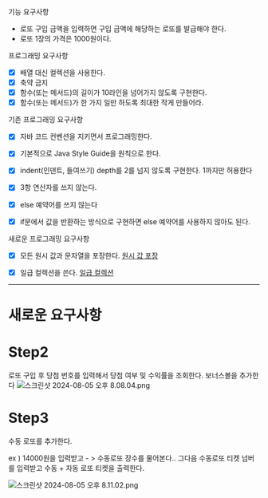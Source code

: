 기능 요구사항

- 로또 구입 금액을 입력하면 구입 금액에 해당하는 로또를 발급해야 한다.
- 로또 1장의 가격은 1000원이다.

프로그래밍 요구사항

- [x] 배열 대신 컬렉션을 사용한다.
- [x] 축약 금지
- [x] 함수(또는 메서드)의 길이가 10라인을 넘어가지 않도록 구현한다.
- [x] 함수(또는 메서드)가 한 가지 일만 하도록 최대한 작게 만들어라.

기존 프로그래밍 요구사항

- [x] 자바 코드 컨벤션을 지키면서 프로그래밍한다.
- [x] 기본적으로 Java Style Guide을 원칙으로 한다.
- [x] indent(인덴트, 들여쓰기) depth를 2를 넘지 않도록 구현한다. 1까지만 허용한다
- [x] 3항 연산자를 쓰지 않는다.
- [x] else 예약어를 쓰지 않는다
- [x] if문에서 값을 반환하는 방식으로 구현하면 else 예약어를 사용하지 않아도 된다.


새로운 프로그래밍 요구사항

- [x] 모든 원시 값과 문자열을 포장한다. [원시 값 포장 ](https://jaehee329.tistory.com/22)
- [x] 일급 컬렉션을 쓴다. [일급 컬렉션](https://dev-cool.tistory.com/28)





------------------

# 새로운 요구사항
# Step2 
로또 구입 후 당첨 번호를 입력해서 당첨 여부 및 수익률을 조회한다.
보너스볼을 추가한다 
![스크린샷 2024-08-05 오후 8.08.04.png](..%2F..%2F..%2F..%2F%EC%8A%A4%ED%81%AC%EB%A6%B0%EC%83%B7%202024-08-05%20%EC%98%A4%ED%9B%84%208.08.04.png)



# Step3

수동 로또를 추가한다. 

ex  ) 14000원을 입력받고 - > 수동로또 장수를 물어본다.. 
그다음 수동로또 티켓 넘버를 입력받고 
수동 + 자동 로또 티켓을 출력한다. 

![스크린샷 2024-08-05 오후 8.11.02.png](..%2F..%2F..%2F..%2F..%2F..%2F..%2Fvar%2Ffolders%2Fm4%2Fn9zxyvgx4lx03pl_7nrbhpyr0000gn%2FT%2FTemporaryItems%2FNSIRD_screencaptureui_wY2WH5%2F%EC%8A%A4%ED%81%AC%EB%A6%B0%EC%83%B7%202024-08-05%20%EC%98%A4%ED%9B%84%208.11.02.png)

